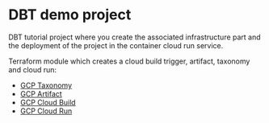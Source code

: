 # DBT demo project

DBT tutorial project where you create the associated infrastructure part and the deployment of the project in the container cloud run service.

Terraform module which creates a cloud build trigger, artifact, taxonomy and cloud run:

* [GCP Taxonomy](https://registry.terraform.io/providers/hashicorp/google/latest/docs/resources/data_catalog_taxonomy)
* [GCP Artifact](https://registry.terraform.io/providers/hashicorp/google/latest/docs/resources/artifact_registry_repository)
* [GCP Cloud Build](https://registry.terraform.io/providers/hashicorp/google/latest/docs/resources/cloudbuild_trigger)
* [GCP Cloud Run](https://registry.terraform.io/providers/hashicorp/google/latest/docs/resources/cloud_run_v2_service)
